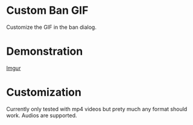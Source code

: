 # Custom Ban GIF
Customize the GIF in the ban dialog.

# Demonstration
[Imgur](https://i.imgur.com/fX3zusN.mp4)

# Customization
Currently only tested with mp4 videos but prety much any format should work.
Audios are supported.